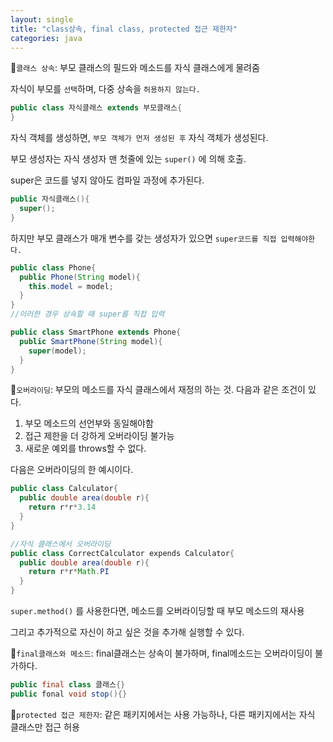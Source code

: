 ```yaml
---
layout: single
title: "class상속, final class, protected 접근 제한자"
categories: java
---
```


:triangular_flag_on_post:`클래스 상속`: 부모 클래스의 필드와 메소드를 자식 클래스에게 물려줌

자식이 부모를 `선택`하며, 다중 상속을 `허용하지 않는다.`

```java
public class 자식클래스 extends 부모클래스{
}
```

자식 객체를 생성하면, `부모 객체가 먼저 생성된 후` 자식 객체가 생성된다.

부모 생성자는 자식 생성자 맨 첫줄에 있는 `super()` 에 의해 호출.

super은 코드를 넣지 않아도 컴파일 과정에 추가된다.

```java
public 자식클래스(){
  super();
}
```

하지만 부모 클래스가 매개 변수를 갖는 생성자가 있으면 `super코드를 직접 입력해야한다.`

```java
public class Phone{
  public Phone(String model){
    this.model = model;
  }
}
//이러한 경우 상속할 때 super를 직접 입력

public class SmartPhone extends Phone{
  public SmartPhone(String model){
    super(model);
  }
}
```

:triangular_flag_on_post:`오버라이딩`: 부모의 메소드를 자식 클래스에서 재정의 하는 것. 다음과 같은 조건이 있다.

1. 부모 메소드의 선언부와 동일해야함
2. 접근 제한을 더 강하게 오버라이딩 불가능
3. 새로운 예외를 throws할 수 없다.

다음은 오버라이딩의 한 예시이다.

```java
public class Calculator{
  public double area(double r){
    return r*r*3.14
  }
}

//자식 클래스에서 오버라이딩
public class CorrectCalculator expends Calculator{
  public double area(double r){
    return r*r*Math.PI
  }
}
```

`super.method()` 를 사용한다면, 메소드를 오버라이딩할 때 부모 메소드의 재사용

그리고 추가적으로 자신이 하고 싶은 것을 추가해 실행할 수 있다.

:triangular_flag_on_post:`final클래스와 메소드`: final클래스는 상속이 불가하며, final메소드는 오버라이딩이 불가하다.

```java
public final class 클래스{}
public fonal void stop(){}
```

:triangular_flag_on_post:`protected 접근 제한자`: 같은 패키지에서는 사용 가능하나, 다른 패키지에서는 자식 클래스만 접근 허용




